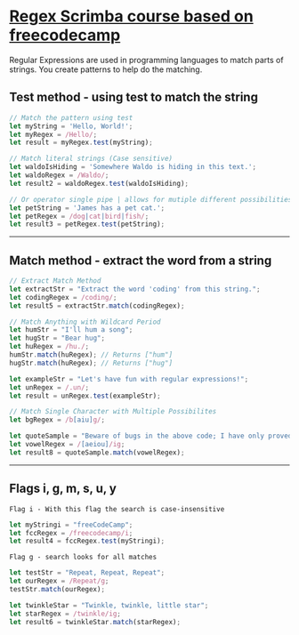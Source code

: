 # [Regex Scrimba course based on freecodecamp](https://scrimba.com/course/gregularexpressions)

Regular Expressions are used in programming languages to match parts of strings. You create patterns to help do the matching.

## Test method - using test to match the string

```js
// Match the pattern using test
let myString = 'Hello, World!';
let myRegex = /Hello/;
let result = myRegex.test(myString);

// Match literal strings (Case sensitive)
let waldoIsHiding = 'Somewhere Waldo is hiding in this text.';
let waldoRegex = /Waldo/;
let result2 = waldoRegex.test(waldoIsHiding);

// Or operator single pipe | allows for mutiple different possibilities
let petString = 'James has a pet cat.';
let petRegex = /dog|cat|bird|fish/;
let result3 = petRegex.test(petString); 
```
****

## Match method - extract the word from a string
```js
// Extract Match Method
let extractStr = "Extract the word 'coding' from this string.";
let codingRegex = /coding/; 
let result5 = extractStr.match(codingRegex); 
```

```js
// Match Anything with Wildcard Period
let humStr = "I'll hum a song";
let hugStr = "Bear hug";
let huRegex = /hu./;
humStr.match(huRegex); // Returns ["hum"]
hugStr.match(huRegex); // Returns ["hug"]

let exampleStr = "Let's have fun with regular expressions!";
let unRegex = /.un/;
let result = unRegex.test(exampleStr);
```

```js
// Match Single Character with Multiple Possibilites
let bgRegex = /b[aiu]g/;

let quoteSample = "Beware of bugs in the above code; I have only proved it correct, not tried it.";
let vowelRegex = /[aeiou]/ig;
let result8 = quoteSample.match(vowelRegex);
```

****
## Flags i, g, m, s, u, y
`Flag i - With this flag the search is case-insensitive`
```js
let myStringi = "freeCodeCamp";
let fccRegex = /freecodecamp/i; 
let result4 = fccRegex.test(myStringi); 
```

`Flag g - search looks for all matches`
```js
let testStr = "Repeat, Repeat, Repeat";
let ourRegex = /Repeat/g;
testStr.match(ourRegex);

let twinkleStar = "Twinkle, twinkle, little star";
let starRegex = /twinkle/ig;
let result6 = twinkleStar.match(starRegex); 
```
